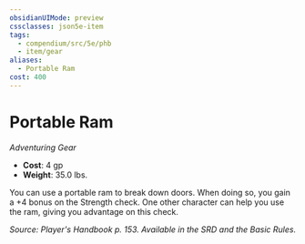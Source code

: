 ```yaml
---
obsidianUIMode: preview
cssclasses: json5e-item
tags:
  - compendium/src/5e/phb
  - item/gear
aliases:
  - Portable Ram
cost: 400
---
```

# Portable Ram
*Adventuring Gear*  

- **Cost**: 4 gp
- **Weight**: 35.0 lbs.

You can use a portable ram to break down doors. When doing so, you gain a +4 bonus on the Strength check. One other character can help you use the ram, giving you advantage on this check.

*Source: Player's Handbook p. 153. Available in the SRD and the Basic Rules.*
